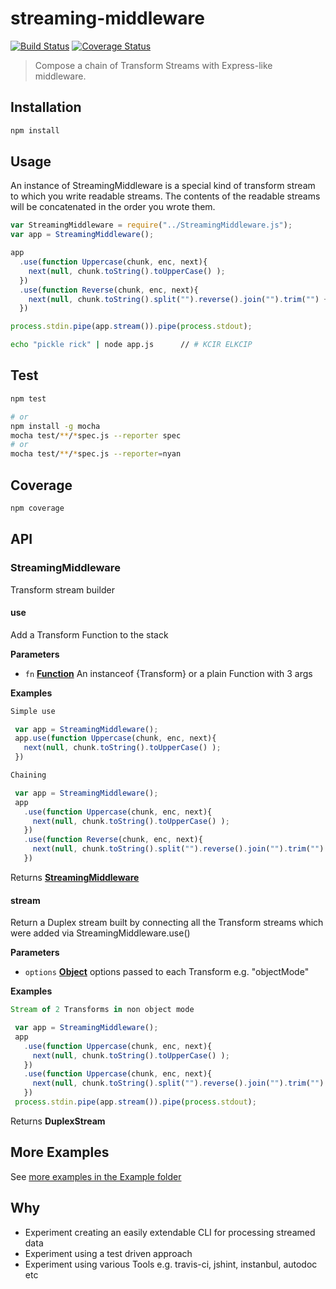 # streaming-middleware

[![Build Status](https://travis-ci.org/yoosername/streaming-middleware.svg?branch=master)](https://travis-ci.org/yoosername/streaming-middleware)
[![Coverage Status](https://coveralls.io/repos/github/yoosername/streaming-middleware/badge.svg?branch=master)](https://coveralls.io/github/yoosername/streaming-middleware?branch=master)

> Compose a chain of Transform Streams with Express-like middleware.

## Installation

```bash
npm install
```

## Usage

An instance of StreamingMiddleware is a special kind of transform stream to which you write readable streams. The contents of the readable streams will be concatenated in the order you wrote them.

```javascript
var StreamingMiddleware = require("../StreamingMiddleware.js");
var app = StreamingMiddleware();

app
  .use(function Uppercase(chunk, enc, next){
    next(null, chunk.toString().toUpperCase() );
  })
  .use(function Reverse(chunk, enc, next){
    next(null, chunk.toString().split("").reverse().join("").trim("") + "\n" );
  })

process.stdin.pipe(app.stream()).pipe(process.stdout);
```

```bash
echo "pickle rick" | node app.js      // # KCIR ELKCIP
```

## Test

```bash
npm test

# or
npm install -g mocha
mocha test/**/*spec.js --reporter spec
# or
mocha test/**/*spec.js --reporter=nyan
```

## Coverage

```bash
npm coverage
```

## API

<!-- Generated by documentation.js. Update this documentation by updating the source code. -->

### StreamingMiddleware

Transform stream builder

#### use

Add a Transform Function to the stack

**Parameters**

-   `fn` **[Function](https://developer.mozilla.org/en-US/docs/Web/JavaScript/Reference/Statements/function)** An instanceof {Transform} or a plain Function with 3 args

**Examples**

```javascript
Simple use

 var app = StreamingMiddleware();
 app.use(function Uppercase(chunk, enc, next){
   next(null, chunk.toString().toUpperCase() );
 })
```

```javascript
Chaining

 var app = StreamingMiddleware();
 app
   .use(function Uppercase(chunk, enc, next){
     next(null, chunk.toString().toUpperCase() );
   })
   .use(function Reverse(chunk, enc, next){
     next(null, chunk.toString().split("").reverse().join("").trim("") + "\n" );
   })
```

Returns **[StreamingMiddleware](#streamingmiddleware)** 

#### stream

Return a Duplex stream built by connecting all the Transform streams which were added via StreamingMiddleware.use()

**Parameters**

-   `options` **[Object](https://developer.mozilla.org/en-US/docs/Web/JavaScript/Reference/Global_Objects/Object)** options passed to each Transform e.g. "objectMode"

**Examples**

```javascript
Stream of 2 Transforms in non object mode

 var app = StreamingMiddleware();
 app
   .use(function Uppercase(chunk, enc, next){
     next(null, chunk.toString().toUpperCase() );
   })
   .use(function Uppercase(chunk, enc, next){
     next(null, chunk.toString().split("").reverse().join("").trim("") + "\n" );
   })
 process.stdin.pipe(app.stream()).pipe(process.stdout);
```

Returns **DuplexStream** 

## More Examples

See [more examples in the Example folder](https://github.com/yoosername/streaming-middleware/blob/master/examples/EXAMPLES.md)

## Why

- Experiment creating an easily extendable CLI for processing streamed data
- Experiment using a test driven approach
- Experiment using various Tools e.g. travis-ci, jshint, instanbul, autodoc etc
